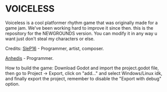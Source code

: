 # VOICELESS
Voiceless is a cool platformer rhythm game that was originally made for a game jam. We've been working hard to improve it since then.
this is the repository for the NEWGROUNDS version. You can modify it in any way u want just don't steal my characters or else.

Credits:
[SleP16](https://twitter.com/RealSleP16) - Programmer, artist, composer.

[Anhedis](https://twitter.com/Anhedis) - Programmer.

How to build the game:
Download Godot and import the project.godot file, then go to Project -> Export, click on "add..." and select Windows/Linux idk,
and finally export the project, remember to disable the "Export with debug" option.
